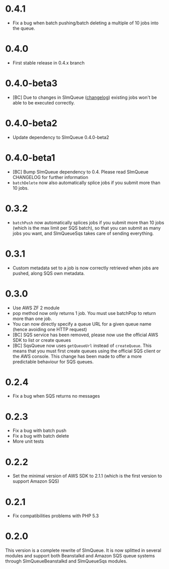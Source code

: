 # 0.4.1

- Fix a bug when batch pushing/batch deleting a multiple of 10 jobs into the queue.

# 0.4.0

- First stable release in 0.4.x branch

# 0.4.0-beta3

- [BC] Due to changes in SlmQueue ([changelog](https://github.com/juriansluiman/SlmQueue/blob/master/CHANGELOG.md))
existing jobs won't be able to be executed correctly.


# 0.4.0-beta2

- Update dependency to SlmQueue 0.4.0-beta2

# 0.4.0-beta1

- [BC] Bump SlmQueue dependency to 0.4. Please read SlmQueue CHANGELOG for further information
- `batchDelete` now also automatically splice jobs if you submit more than 10 jobs.

# 0.3.2

- `batchPush` now automatically splices jobs if you submit more than 10 jobs (which is the max limit per SQS
batch), so that you can submit as many jobs you want, and SlmQueueSqs takes care of sending everything.

# 0.3.1

- Custom metadata set to a job is now correctly retrieved when jobs are pushed, along SQS own metadata.

# 0.3.0

- Use AWS ZF 2 module
- pop method now only returns 1 job. You must use batchPop to return more than one job.
- You can now directly specify a queue URL for a given queue name (hence avoiding one HTTP request)
- [BC] SQS service has been removed, please now use the official AWS SDK to list or create queues
- [BC] SqsQueue now uses `getQueueUrl` instead of `createQueue`. This means that you must first create
queues using the official SQS client or the AWS console. This change has been made to offer a more predictable
behaviour for SQS queues.

# 0.2.4

- Fix a bug when SQS returns no messages

# 0.2.3

- Fix a bug with batch push
- Fix a bug with batch delete
- More unit tests

# 0.2.2

- Set the minimal version of AWS SDK to 2.1.1 (which is the first version to support Amazon SQS)

# 0.2.1

- Fix compatibilities problems with PHP 5.3

# 0.2.0

This version is a complete rewrite of SlmQueue. It is now splitted in several modules and support both
Beanstalkd and Amazon SQS queue systems through SlmQueueBeanstalkd and SlmQueueSqs modules.
